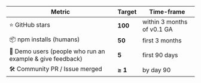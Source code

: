 

| Metric                                                    | Target  | Time-frame                 |
| --------------------------------------------------------- | ------- | -------------------------- |
| ⭐ GitHub stars                                            | **100** | within 3 months of v0.1 GA |
| 📦 npm installs (humans)                                  | **50**  | first 3 months             |
| 👥 Demo users (people who run an example & give feedback) | **5**   | first 90 days              |
| 🛠️ Community PR / Issue merged                           | **≥ 1** | by day 90                  |


